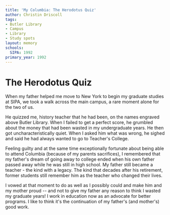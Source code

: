 ```yaml
---
title: 'My Columbia: The Herodotus Quiz'
author: Christin Driscoll
tags:
- Butler Library
- Campus
- Library
- Study spots
layout: memory
schools:
  SIPA: 1992
primary_year: 1992
---
```

# The Herodotus Quiz

When my father helped me move to New York to begin my graduate studies at SIPA, we took a walk across the main campus, a rare moment alone for the two of us.

He quizzed me, history teacher that he had been, on the names engraved above Butler Library.  When I failed to get a perfect score, he grumbled about the money that had been wasted in my undergraduate years.  He then got uncharacteristically quiet.  When I asked him what was wrong, he sighed and said he had always wanted to go to Teacher's College.

Feeling guilty and at the same time exceptionally fortunate about being able to attend Columbia (because of my parents sacrifices), I remembered that my father's dream of going away to college ended when his own father passed away while he was still in high school.  My father still became a teacher - the kind with a legacy.  The kind that decades after his retirement, former students still remember him as the teacher who changed their lives.

I vowed at that moment to do as well as I possibly could and make him and my mother proud -- and not to give my father any reason to think I wasted my graduate years!  I work in education now as an advocate for better programs.  I like to think it's the continuation of my father's (and mother's) good work.
